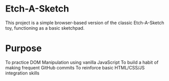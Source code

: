 # Etch-A-Sketch

This project is a simple browser-based version of the classic Etch-A-Sketch toy, functioning as a basic sketchpad.


# Purpose

To practice DOM Manipulation using vanilla JavaScript
To build a habit of making frequent GitHub commits
To reinforce basic HTML/CSS/JS integration skills